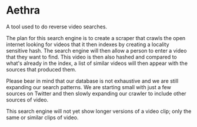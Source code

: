 # Aethra
A tool used to do reverse video searches.

The plan for this search engine is to create a scraper that crawls the open internet looking for videos that it then indexes by creating a locality sensitive hash. The search engine will then allow a person to enter a video that they want to find. This video is then also hashed and compared to what's already in the index, a list of similar videos will then appear with the sources that produced them.

Please bear in mind that our database is not exhaustive and we are still expanding our search patterns. We are starting small with just a few sources on Twitter and then slowly expanding our crawler to include other sources of video.

This search engine will not yet show longer versions of a video clip; only the same or similar clips of video.
